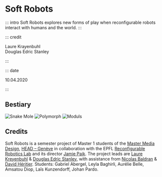 # Soft Robots

::: intro
Soft Robots explores new forms of play when reconfigurable robots interact with humans and the world.
::: 

::: credit

Laure Krayenbuhl  
Douglas Edric Stanley

:::

::: date

10.04.2020

:::

## Bestiary
![Snake Mole](https://i.imgur.com/bk74U3K.gif)
![Polymorph](https://i.imgur.com/zRQz0bX.gif)
![Moduls](https://i.imgur.com/7bcfhHi.gif)

## Credits

Soft Robots is a semester project of Master 1 students of the [Master Media Design](https://www.hesge.ch/head/en/programs-research/master-arts-media-design), [HEAD – Genève](https://www.hesge.ch/head) in collaboration with the EPFL [Reconfigurable Robotics Lab](https://www.epfl.ch/labs/rrl/) and its director [Jamie Paik](https://people.epfl.ch/jamie.paik). The project leads are [Laure Kreyenbuhl](http://a-project.studio/who-we-are/) & [Douglas Edric Stanley](http://www.abstractmachine.net), with assistance from [Nicolas Baldran](https://www.hesge.ch/head/annuaire/nicolas-baldran) & [David Héritier](https://www.dhcv.ch). Students: Gabriel Abergel, Leyla Baghirli, Aurélie Belle, Amsatou Diop, Laïs Kunzendorff, Johan Pardo.

